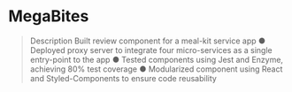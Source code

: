 # MegaBites

> Description
Built review component for a meal-kit service app
● Deployed proxy server to integrate four micro-services as a single entry-point to the app
● Tested components using Jest and Enzyme, achieving 80% test coverage
● Modularized component using React and Styled-Components to ensure code reusability

